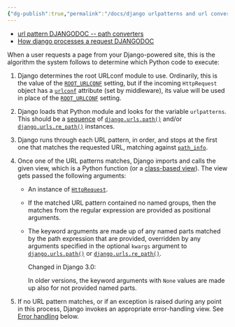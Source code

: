 ```yaml
---
{"dg-publish":true,"permalink":"/docs/django urlpatterns and url convert/","title":"django urlpatterns and url convert"}
---
```


- [url pattern DJANGODOC -- path converters](https://docs.djangoproject.com/en/3.0/topics/http/urls/#path-converters)
- [How django processes a request DJANGODOC](https://docs.djangoproject.com/en/3.0/topics/http/urls/#how-django-processes-a-request)

When a user requests a page from your Django-powered site, this is the algorithm the system follows to determine which Python code to execute:

1. Django determines the root URLconf module to use. Ordinarily, this is the value of the [`ROOT_URLCONF`](https://docs.djangoproject.com/en/3.0/ref/settings/#std:setting-ROOT_URLCONF) setting, but if the incoming `HttpRequest` object has a [`urlconf`](https://docs.djangoproject.com/en/3.0/ref/request-response/#django.http.HttpRequest.urlconf "django.http.HttpRequest.urlconf") attribute (set by middleware), its value will be used in place of the [`ROOT_URLCONF`](https://docs.djangoproject.com/en/3.0/ref/settings/#std:setting-ROOT_URLCONF) setting.
    
2. Django loads that Python module and looks for the variable `urlpatterns`. This should be a [sequence](https://docs.python.org/3/glossary.html#term-sequence "(in Python v3.9)") of [`django.urls.path()`](https://docs.djangoproject.com/en/3.0/ref/urls/#django.urls.path "django.urls.path") and/or [`django.urls.re_path()`](https://docs.djangoproject.com/en/3.0/ref/urls/#django.urls.re_path "django.urls.re_path") instances.
    
3. Django runs through each URL pattern, in order, and stops at the first one that matches the requested URL, matching against [`path_info`](https://docs.djangoproject.com/en/3.0/ref/request-response/#django.http.HttpRequest.path_info "django.http.HttpRequest.path_info").
    
4. Once one of the URL patterns matches, Django imports and calls the given view, which is a Python function (or a [class-based view](https://docs.djangoproject.com/en/3.0/topics/class-based-views/)). The view gets passed the following arguments:
    
    - An instance of [`HttpRequest`](https://docs.djangoproject.com/en/3.0/ref/request-response/#django.http.HttpRequest "django.http.HttpRequest").
        
    - If the matched URL pattern contained no named groups, then the matches from the regular expression are provided as positional arguments.
        
    - The keyword arguments are made up of any named parts matched by the path expression that are provided, overridden by any arguments specified in the optional `kwargs` argument to [`django.urls.path()`](https://docs.djangoproject.com/en/3.0/ref/urls/#django.urls.path "django.urls.path") or [`django.urls.re_path()`](https://docs.djangoproject.com/en/3.0/ref/urls/#django.urls.re_path "django.urls.re_path").
        
        Changed in Django 3.0:
        
        In older versions, the keyword arguments with `None` values are made up also for not provided named parts.
        
5. If no URL pattern matches, or if an exception is raised during any point in this process, Django invokes an appropriate error-handling view. See [Error handling](https://docs.djangoproject.com/en/3.0/topics/http/urls/#error-handling) below.
